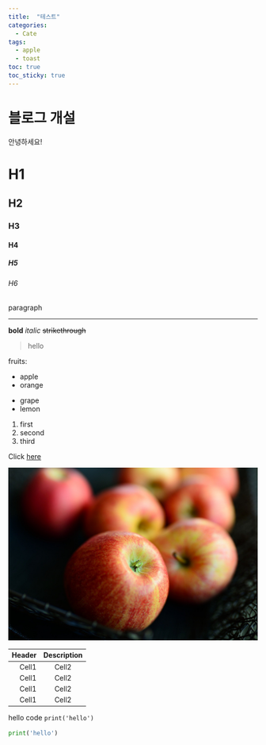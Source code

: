 ```yaml
---
title:  "테스트"
categories:
  - Cate
tags:
  - apple
  - toast
toc: true
toc_sticky: true
---
```


# 블로그 개설

안녕하세요!


<!-- Heading -->
# H1
## H2
### H3
#### H4
##### H5
###### H6
paragraph

<!-- Line -->
___

<!-- Text attributes -->
**bold**
*italic*
~~strikethrough~~

<!-- Quote -->
> hello

<!-- Bullet list -->
fruits:
* apple
* orange
- grape
- lemon
1. first
2. second
3. third

<!-- Link -->
Click [here](http://danny6883.github.io)

<!-- Image -->
![image description](/images/apples.jpg)

<!-- Table -->
| Header  | Description |
| ------: | :------:    |
| Cell1   | Cell2       |
| Cell1   | Cell2       |
| Cell1   | Cell2       |
| Cell1   | Cell2       |

<!-- Code -->
hello code `print('hello')`

```python
print('hello')
```
